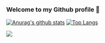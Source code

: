 ### Welcome to my Github profile 👋


[![Anurag's github stats](https://github-readme-stats.vercel.app/api?username=TheDataGirl&hide=contribs,prs&show_icons=true&theme=prussian)](https://github.com/TheDataGirl/github-readme-stats)
[![Top Langs](https://github-readme-stats.vercel.app/api/top-langs/?username=TheDataGirl&theme=prussian)](https://github.com/TheDataGirl/github-readme-stats)



<a href="https://github.com/anuraghazra/github-readme-stats">
  <img align="center" src="https://github-readme-stats.vercel.app/api/pin/?username=anuraghazra&repo=github-readme-stats" />
</a>

